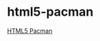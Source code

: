 # html5-pacman


[HTML5 Pacman](https://trilarion.github.io/opensourcegames/games/H.html#html5_pacman)  
